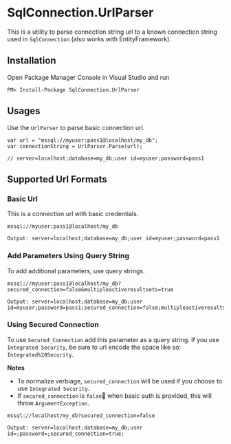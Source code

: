 SqlConnection.UrlParser
===

This is a utility to parse connection string url to a known connection string used in `SqlConnection` (also works with EntityFramework).

Installation
---

Open Package Manager Console in Visual Studio and run

```
PM> Install-Package SqlConnection.UrlParser
```

Usages
---

Use the `UrlParser` to parse basic connection url.

```
var url = "mssql://myuser:pass1@localhost/my_db";
var connectionString = UrlParser.Parse(url);

// server=localhost;database=my_db;user id=myuser;password=pass1
```

Supported Url Formats
---

### Basic Url

This is a connection url with basic credentials.

```
mssql://myuser:pass1@localhost/my_db

Output: server=localhost;database=my_db;user id=myuser;password=pass1
```

### Add Parameters Using Query String

To add additional parameters, use query strings.

```
mssql://myuser:pass1@localhost/my_db?secured_connection=false&multipleactiveresultsets=true

Output: server=localhost;database=my_db;user id=myuser;password=pass1;secured_connection=false;multipleactiveresultsets=true
```

### Using Secured Connection

To use `Secured_Connection` add this parameter as a query string.  If you use `Integrated Security`, be sure to url encode the space like so: `Integrated%20Security`.  

**Notes**

- To normalize verbiage, `secured_connection` will be used if you choose to use `Integrated Security`.
- If `secured_connection` is `false` when basic auth is provided, this will throw `ArgumentException`.

```
mssql://localhost/my_db?secured_connection=false

Output: server=localhost;database=my_db;user id=;password=;secured_connection=true;
